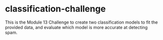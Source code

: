 # classification-challenge
This is the Module 13  Challenge to create  two classification models to fit the provided data, and evaluate which model is more accurate at detecting spam.
